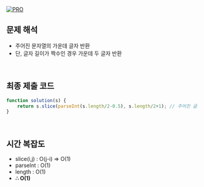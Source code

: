 [![PRO]][Link]

## 문제 해석

- 주어진 문자열의 가운데 글자 반환
- 단, 글자 길이가 짝수인 경우 가운데 두 글자 반환

<br/>

## 최종 제출 코드

```js
function solution(s) {
    return s.slice(parseInt(s.length/2-0.5), s.length/2+1); // 주어진 글자의 길이를 반으로 나눈 수를 반올림 한 글자부터, +1한 글자까지 잘라서 반환
}
```

<br/>

## 시간 복잡도

- slice(i,j) : O(j-i) => O(1)
- parseInt : O(1)
- length : O(1)
-   **∴ O(1)**

<!---------------------------------------------------------------------------->

[PRO]: https://github.com/GoSSaChin/algorithm-js/assets/107768516/67c43b52-bc3f-4571-a249-5519021afbb0
[Link]: https://school.programmers.co.kr/learn/courses/30/lessons/12903
